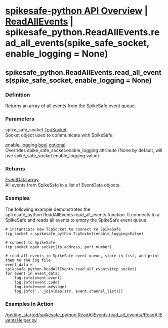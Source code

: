 # [spikesafe-python API Overview](/spikesafe_python_lib_docs/README.md) | [ReadAllEvents](/spikesafe_python_lib_docs/ReadAllEvents/README.md) | spikesafe_python.ReadAllEvents.read_all_events(spike_safe_socket, enable_logging = None)

## spikesafe_python.ReadAllEvents.read_all_events(spike_safe_socket, enable_logging = None)

### Definition
Returns an array of all events from the SpikeSafe event queue.

### Parameters
spike_safe_socket [TcpSocket](/spikesafe_python_lib_docs/TcpSocket/README.md)  
Socket object used to communicate with SpikeSafe.

enable_logging [bool](https://docs.python.org/3/library/stdtypes.html#boolean-values) [optional](https://docs.python.org/3/library/typing.html#typing.Optional)  
Overrides spike_safe_socket.enable_logging attribute (None by default, will use spike_safe_socket.enable_logging value).

### Returns
[EventData array](/spikesafe_python_lib_docs/EventData/README.md)  
All events from SpikeSafe in a list of EventData objects.

### Examples
The following example demonstrates the spikesafe_python.ReadAllEvents.read_all_events function. It connects to a SpikeSafe and reads all events to empty the SpikeSafe event queue.
```
# instantiate new TcpSocket to connect to SpikeSafe
tcp_socket = spikesafe_python.TcpSocket(enable_logging=False)

# connect to SpikeSafe                        
tcp_socket.open_socket(ip_address, port_number)  

# read all events in SpikeSafe event queue, store in list, and print them to the log file
event_data = spikesafe_python.ReadAllEvents.read_all_events(tcp_socket)          
for event in event_data:                        
    log.info(event.event)
    log.info(event.code)
    log.info(event.message)
    log.info(','.join(map(str, event.channel_list)))
```

### Examples In Action
[/getting_started/spikesafe_python.ReadAllEvents.read_all_events//ReadAllEventsHelper.py](/getting_started/spikesafe_python.ReadAllEvents.read_all_events//ReadAllEventsHelper.py)